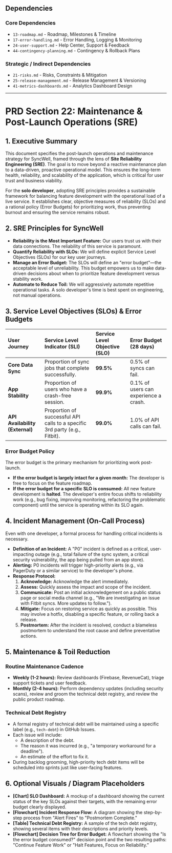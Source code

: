 ## Dependencies

### Core Dependencies
- `13-roadmap.md` - Roadmap, Milestones & Timeline
- `17-error-handling.md` - Error Handling, Logging & Monitoring
- `24-user-support.md` - Help Center, Support & Feedback
- `44-contingency-planning.md` - Contingency & Rollback Plans

### Strategic / Indirect Dependencies
- `21-risks.md` - Risks, Constraints & Mitigation
- `25-release-management.md` - Release Management & Versioning
- `41-metrics-dashboards.md` - Analytics Dashboard Design

---

# PRD Section 22: Maintenance & Post-Launch Operations (SRE)

## 1. Executive Summary

This document specifies the post-launch operations and maintenance strategy for SyncWell, framed through the lens of **Site Reliability Engineering (SRE)**. The goal is to move beyond a reactive maintenance plan to a data-driven, proactive operational model. This ensures the long-term health, reliability, and scalability of the application, which is critical for user trust and business viability.

For the **solo developer**, adopting SRE principles provides a sustainable framework for balancing feature development with the operational load of a live service. It establishes clear, objective measures of reliability (SLOs) and a rational policy (Error Budgets) for prioritizing work, thus preventing burnout and ensuring the service remains robust.

## 2. SRE Principles for SyncWell

*   **Reliability is the Most Important Feature:** Our users trust us with their data connections. The reliability of this service is paramount.
*   **Quantify Reliability with SLOs:** We will define explicit Service Level Objectives (SLOs) for our key user journeys.
*   **Manage an Error Budget:** The SLOs will define an "error budget"—the acceptable level of unreliability. This budget empowers us to make data-driven decisions about when to prioritize feature development versus stability work.
*   **Automate to Reduce Toil:** We will aggressively automate repetitive operational tasks. A solo developer's time is best spent on engineering, not manual operations.

## 3. Service Level Objectives (SLOs) & Error Budgets

| User Journey | Service Level Indicator (SLI) | Service Level Objective (SLO) | Error Budget (28 days) |
| :--- | :--- | :--- | :--- |
| **Core Data Sync** | Proportion of sync jobs that complete successfully. | **99.5%** | 0.5% of syncs can fail. |
| **App Stability** | Proportion of users who have a crash-free session. | **99.9%** | 0.1% of users can experience a crash. |
| **API Availability (External)**| Proportion of successful API calls to a specific 3rd party (e.g., Fitbit).| **99.0%** | 1.0% of API calls can fail. |

### Error Budget Policy

The error budget is the primary mechanism for prioritizing work post-launch.
*   **If the error budget is largely intact for a given month:** The developer is free to focus on the feature roadmap.
*   **If the error budget for a specific SLO is consumed:** All new feature development is **halted**. The developer's entire focus shifts to reliability work (e.g., bug fixing, improving monitoring, refactoring the problematic component) until the service is operating within its SLO again.

## 4. Incident Management (On-Call Process)

Even with one developer, a formal process for handling critical incidents is necessary.
*   **Definition of an Incident:** A "P0" incident is defined as a critical, user-impacting outage (e.g., total failure of the sync system, a critical security vulnerability, the app being pulled from an app store).
*   **Alerting:** P0 incidents will trigger high-priority alerts (e.g., via PagerDuty or a similar service) to the developer's phone.
*   **Response Protocol:**
    1.  **Acknowledge:** Acknowledge the alert immediately.
    2.  **Assess:** Quickly assess the impact and scope of the incident.
    3.  **Communicate:** Post an initial acknowledgement on a public status page or social media channel (e.g., "We are investigating an issue with Fitbit syncs. More updates to follow.").
    4.  **Mitigate:** Focus on restoring service as quickly as possible. This may involve a hotfix, disabling a specific feature, or rolling back a release.
    5.  **Postmortem:** After the incident is resolved, conduct a blameless postmortem to understand the root cause and define preventative actions.

## 5. Maintenance & Toil Reduction

### Routine Maintenance Cadence
*   **Weekly (1-2 hours):** Review dashboards (Firebase, RevenueCat), triage support tickets and user feedback.
*   **Monthly (2-4 hours):** Perform dependency updates (including security scans), review and groom the technical debt registry, and review the public product roadmap.

### Technical Debt Registry
*   A formal registry of technical debt will be maintained using a specific label (e.g., `tech-debt`) in GitHub Issues.
*   Each issue will include:
    *   A description of the debt.
    *   The reason it was incurred (e.g., "a temporary workaround for a deadline").
    *   An estimate of the effort to fix it.
*   During backlog grooming, high-priority tech debt items will be scheduled into sprints just like user-facing features.

## 6. Optional Visuals / Diagram Placeholders
*   **[Chart] SLO Dashboard:** A mockup of a dashboard showing the current status of the key SLOs against their targets, with the remaining error budget clearly displayed.
*   **[Flowchart] Incident Response Flow:** A diagram showing the step-by-step process from "Alert Fires" to "Postmortem Complete."
*   **[Table] Technical Debt Registry:** A sample of the tech debt registry, showing several items with their descriptions and priority levels.
*   **[Flowchart] Decision Tree for Error Budget:** A flowchart showing the "Is the error budget consumed?" decision point and the two resulting paths: "Continue Feature Work" or "Halt Features, Focus on Reliability."
